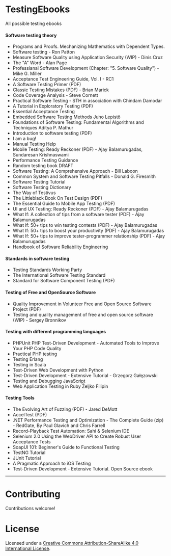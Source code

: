 # TestingEbooks
All possible testing ebooks

#### Software testing theory
* Programs and Proofs. Mechanizing Mathematics with Dependent Types.
* Software testing - Ron Patton
* Measure Software Quality using Application Security (WIP) - Dinis Cruz
* The "A" Word - Alan Page
* Professianal Software Development (Chapter: "5. Software Quality") - Mike G. Miller
* Acceptance Test Engineering Guide, Vol. I - RC1
* A Software Testing Primer (PDF)
* Classic Testing Mistakes (PDF) - Brian Marick
* Code Coverage Analysis - Steve Cornett
* Practical Software Testing - STH in association with Chindam Damodar
* A Tutorial in Exploratory Testing (PDF)
* Essential Acceptance Testing
* Embedded Software Testing Methods Juho Lepistö
* Foundations of Software Testing: Fundamental Algorithms and Techniques Aditya P. Mathur
* Introduction to software testing (PDF)
* I am a bug!
* Manual Testing Help
* Mobile Testing: Ready Reckoner (PDF) - Ajay Balamurugadas, Sundaresan Krishnaswami
* Performance Testing Guidance
* Random testing book DRAFT
* Software Testing: A Comprehensive Approach - Bill Laboon
* Common System and Software Testing Pitfalls - Donald G. Firesmith
* Software Testing Tutorial
* Software Testing Dictionary
* The Way of Testivus
* The Littleblack Book On Test Design (PDF)
* The Essential Guide to Mobile App Testing (PDF)
* UI and UX Testing: Ready Reckoner (PDF) - Ajay Balamurugadas
* What If: A collection of tips from a software tester (PDF) - Ajay Balamurugadas
* What If: 50+ tips to win testing contests (PDF) - Ajay Balamurugadas
* What If: 50+ tips to boost your productivity (PDF) - Ajay Balamurugadas
* What If: 50+ tips to improve tester-programmer relationship (PDF) - Ajay Balamurugadas
* Handbook of Software Reliability Engineering

#### Standards in software testing
* Testing Standards Working Party
* The International Software Testing Standard
* Standard for Software Component Testing (PDF)

#### Testing of Free and OpenSource Software
* Quality Improvement in Volunteer Free and Open Source Software Project (PDF)
* Testing and quality management of free and open source software (WIP) - Sergey Bronnikov

#### Testing with different programming languages
* PHPUnit PHP Test-Driven Development - Automated Tools to Improve Your PHP Code Quality
* Practical PHP testing
* Testing Erlang
* Testing in Scala
* Test-Driven Web Development with Python
* Test-Driven Development - Extensive Tutorial - Grzegorz Gałęzowski
* Testing and Debugging JavaScript
* Web Application Testing in Ruby Željko Filipin

#### Testing Tools
* The Evolving Art of Fuzzing (PDF) - Jared DeMott
* AccelTest (PDF)
* .NET Performance Testing and Optimization - The Complete Guide (zip) - RedGate, By Paul Glavich and Chris Farrell
* Record-Playback Test Automation: Sahi & Selenium IDE
* Selenium 2.0 Using the WebDriver API to Create Robust User Acceptance Tests
* SoapUI 101: Beginner's Guide to Functional Testing
* TestNG Tutorial
* JUnit Tutorial
* A Pragmatic Approach to iOS Testing
* Test-Driven Development - Extensive Tutorial. Open Source ebook

-------------------------------------------------

# Contributing

Contributions welcome! 

# License

Licensed under a <a rel="license" href="http://creativecommons.org/licenses/by-sa/4.0/">Creative Commons Attribution-ShareAlike 4.0 International License</a>.

